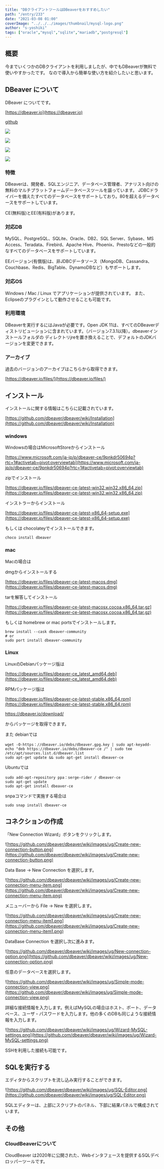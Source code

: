 ```yaml
---
title: "DBクライアントツールはDBeaverをおすすめしたい"
path: "/entry/233"
date: "2021-03-08 01:00"
coverImage: "../../../images/thumbnail/mysql-logo.png"
author: "s-yoshiki"
tags: ["oracle","mysql","sqlite","mariadb","postgresql"]
---
```


## 概要

今までいくつかのDBクライアントを利用しましたが、中でもDBeaverが無料で使いやすかったです。
なので導入から簡単な使い方を紹介したいと思います。

## DBeaver について

DBeaver についてです。

[https://dbeaver.io](https://dbeaver.io)

[github](https://github.com/dbeaver/dbeaver)

![](https://dbeaver.io/product/dbeaver-ss-mock.png)

![](https://dbeaver.io/product/dbeaver-ss-erd.png)

![](https://dbeaver.io/product/dbeaver-ss-classic-new.png)

![](https://dbeaver.io/product/dbeaver-ss-dark-new.png)

### 特徴

DBeaverは、開発者、SQLエンジニア、データベース管理者、アナリスト向けの無料のマルチプラットフォームデータベースツールを謳っています。
JDBCドライバーを備えたすべてのデータベースをサポートしており。80を超えるデータベースをサポートしています。

CE(無料版)とEE(有料版)があります。

### 対応DB

MySQL、PostgreSQL、SQLite、Oracle、DB2、SQL Server、Sybase、MS Access、Teradata、Firebird、Apache Hive、Phoenix、Prestoなどの一般的なすべてのデータベースをサポートしています。

EEバージョン(有償版)は、非JDBCデータソース（MongoDB、Cassandra、Couchbase、Redis、BigTable、DynamoDBなど）もサポートします。

### 対応OS

Windows / Mac / Linux でアプリケーションが提供されています。
また、Eclipseのプラグインとして動作させることも可能です。


### 利用環境

DBeaverを実行するにはJavaが必要です。Open JDK 11は、すべてのDBeaverディストリビューションに含まれています。（バージョン7.3.1以降）。dbeaverインストールフォルダの
ディレクトリjreを置き換えることで、デフォルトのJDKバージョンを変更できます。

### アーカイブ

過去のバージョンのアーカイブはこちらから取得できます。

[https://dbeaver.io/files/](https://dbeaver.io/files/)

## インストール

インストールに関する情報はこちらに記載されています。

[https://github.com/dbeaver/dbeaver/wiki/Installation](https://github.com/dbeaver/dbeaver/wiki/Installation)

### windows

Windowsの場合はMicrosoftStoreからインストール

[https://www.microsoft.com/ja-jp/p/dbeaver-ce/9pnkdr50694p?rtc=1#activetab=pivot:overviewtab](https://www.microsoft.com/ja-jp/p/dbeaver-ce/9pnkdr50694p?rtc=1#activetab=pivot:overviewtab)

zipでインストール

[https://dbeaver.io/files/dbeaver-ce-latest-win32.win32.x86_64.zip](https://dbeaver.io/files/dbeaver-ce-latest-win32.win32.x86_64.zip)

インストラーからインストール

[https://dbeaver.io/files/dbeaver-ce-latest-x86_64-setup.exe](https://dbeaver.io/files/dbeaver-ce-latest-x86_64-setup.exe)

もしくは chocolateyでインストールできます。

```shell
choco install dbeaver
```

### mac

Macの場合は

dmgからインストールする

[https://dbeaver.io/files/dbeaver-ce-latest-macos.dmg](https://dbeaver.io/files/dbeaver-ce-latest-macos.dmg)

tarを解答してインストール

[https://dbeaver.io/files/dbeaver-ce-latest-macosx.cocoa.x86_64.tar.gz](https://dbeaver.io/files/dbeaver-ce-latest-macosx.cocoa.x86_64.tar.gz)

もしくは homebrew or mac portsでインストールします。

```shell
brew install --cask dbeaver-community
# or
sudo port install dbeaver-community
```

### Linux

LinuxのDebianパッケージ版は

[https://dbeaver.io/files/dbeaver-ce_latest_amd64.deb](https://dbeaver.io/files/dbeaver-ce_latest_amd64.deb)

RPMパッケージ版は

[https://dbeaver.io/files/dbeaver-ce-latest-stable.x86_64.rpm](https://dbeaver.io/files/dbeaver-ce-latest-stable.x86_64.rpm)

https://dbeaver.io/download/

からパッケージを取得できます。

また debianでは

```shell
wget -O-https：//dbeaver.io/debs/dbeaver.gpg.key | sudo apt-keyadd-
echo "deb https://dbeaver.io/debs/dbeaver-ce /" | sudo tee /etc/apt/sources.list.d/dbeaver.list
sudo apt-get update && sudo apt-get install dbeaver-ce
```

Ubuntuでは

```shell
sudo add-apt-repository ppa：serge-rider / dbeaver-ce
sudo apt-get update
sudo apt-get install dbeaver-ce
```

snpaコマンドで実施する場合は

```shell
sudo snap install dbeaver-ce
```

## コネクションの作成

「New Connection Wizard」ボタンをクリックします。

![https://github.com/dbeaver/dbeaver/wiki/images/ug/Create-new-connection-button.png](https://github.com/dbeaver/dbeaver/wiki/images/ug/Create-new-connection-button.png)

Data Base -> New Connection を選択します。

![https://github.com/dbeaver/dbeaver/wiki/images/ug/Create-new-connection-menu-item.png](https://github.com/dbeaver/dbeaver/wiki/images/ug/Create-new-connection-menu-item.png)

メニューバーから  File -> New を選択します。

![https://github.com/dbeaver/dbeaver/wiki/images/ug/Create-new-connection-menu-item1.png](https://github.com/dbeaver/dbeaver/wiki/images/ug/Create-new-connection-menu-item1.png)

DataBase Connection を選択し次に進みます。

![https://github.com/dbeaver/dbeaver/wiki/images/ug/New-connection-option.png](https://github.com/dbeaver/dbeaver/wiki/images/ug/New-connection-option.png)

任意のデータベースを選択します。

![https://github.com/dbeaver/dbeaver/wiki/images/ug/Simple-mode-connection-view.png](https://github.com/dbeaver/dbeaver/wiki/images/ug/Simple-mode-connection-view.png)

詳細な接続情報を入力します。例えばMySQLの場合はホスト、ポート、データベース、ユーザ・パスワードを入力します。他の多くのDBも同じような接続情報を入力します。

![https://github.com/dbeaver/dbeaver/wiki/images/ug/Wizard-MySQL-settings.png](https://github.com/dbeaver/dbeaver/wiki/images/ug/Wizard-MySQL-settings.png)

SSHを利用した接続も可能です。

## SQLを実行する

エディタからスクリプトを流し込み実行することができます。

![https://github.com/dbeaver/dbeaver/wiki/images/ug/SQL-Editor.png](https://github.com/dbeaver/dbeaver/wiki/images/ug/SQL-Editor.png)

SQLエディターは、上部にスクリプトのパネル、下部に結果パネルで構成されています。

## その他

### CloudBeaverについて

CloudBeaver は2020年に公開された、Webインタフェースを提供するSQLデベロッパーツールです。

